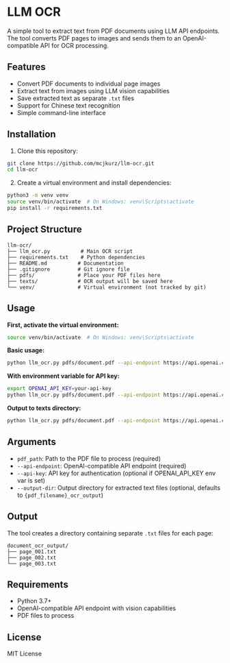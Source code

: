 # LLM OCR

A simple tool to extract text from PDF documents using LLM API endpoints. The tool converts PDF pages to images and sends them to an OpenAI-compatible API for OCR processing.

## Features

- Convert PDF documents to individual page images
- Extract text from images using LLM vision capabilities
- Save extracted text as separate `.txt` files
- Support for Chinese text recognition
- Simple command-line interface

## Installation

1. Clone this repository:
```bash
git clone https://github.com/mcjkurz/llm-ocr.git
cd llm-ocr
```

2. Create a virtual environment and install dependencies:
```bash
python3 -m venv venv
source venv/bin/activate  # On Windows: venv\Scripts\activate
pip install -r requirements.txt
```

## Project Structure

```
llm-ocr/
├── llm_ocr.py          # Main OCR script
├── requirements.txt    # Python dependencies
├── README.md          # Documentation
├── .gitignore         # Git ignore file
├── pdfs/              # Place your PDF files here
├── texts/             # OCR output will be saved here
└── venv/              # Virtual environment (not tracked by git)
```

## Usage

**First, activate the virtual environment:**
```bash
source venv/bin/activate  # On Windows: venv\Scripts\activate
```

**Basic usage:**
```bash
python llm_ocr.py pdfs/document.pdf --api-endpoint https://api.openai.com/v1 --api-key your-api-key
```

**With environment variable for API key:**
```bash
export OPENAI_API_KEY=your-api-key
python llm_ocr.py pdfs/document.pdf --api-endpoint https://api.openai.com/v1
```

**Output to texts directory:**
```bash
python llm_ocr.py pdfs/document.pdf --api-endpoint https://api.openai.com/v1 --output-dir texts/document_output
```

## Arguments

- `pdf_path`: Path to the PDF file to process (required)
- `--api-endpoint`: OpenAI-compatible API endpoint (required)
- `--api-key`: API key for authentication (optional if OPENAI_API_KEY env var is set)
- `--output-dir`: Output directory for extracted text files (optional, defaults to `{pdf_filename}_ocr_output`)

## Output

The tool creates a directory containing separate `.txt` files for each page:
```
document_ocr_output/
├── page_001.txt
├── page_002.txt
└── page_003.txt
```

## Requirements

- Python 3.7+
- OpenAI-compatible API endpoint with vision capabilities
- PDF files to process

## License

MIT License
